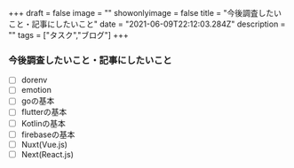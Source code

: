 +++
draft = false
image = ""
showonlyimage = false
title = "今後調査したいこと・記事にしたいこと"
date = "2021-06-09T22:12:03.284Z"
description = ""
tags = ["タスク","ブログ"]
+++

### 今後調査したいこと・記事にしたいこと

- [ ] dorenv
- [ ] emotion
- [ ] goの基本
- [ ] flutterの基本
- [ ] Kotlinの基本
- [ ] firebaseの基本
- [ ] Nuxt(Vue.js)
- [ ] Next(React.js)